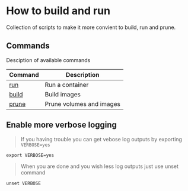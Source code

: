 # How to build and run

Collection of scripts to make it more convient to build, run and prune.

## Commands

Desciption of available commands

| Command             | Description              |
|---------------------|--------------------------|
| [run](./run.md)     | Run a container          |
| [build](./build.md) | Build images             |
| [prune](./prune.md) | Prune volumes and images |

## Enable more verbose logging

>If you having trouble you can get vebose log outputs by exporting `VERBOSE=yes`

    export VERBOSE=yes

>When you are done and you wish less log outputs just use unset command

    unset VERBOSE
